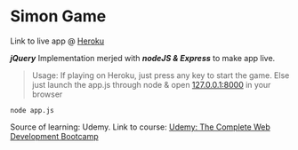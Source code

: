# Simon Game

Link to live app @ [Heroku](https://cryptic-citadel-93113.herokuapp.com/)

__*jQuery*__ Implementation merjed with __*nodeJS & Express*__ to make app live.

>Usage:
>If playing on Heroku, just press any key to start the game. Else just launch the app.js through node & open [127.0.0.1:8000](http://127.0.0.1:8000/) in your browser

```
node app.js
```

Source of learning: Udemy.
Link to course: [Udemy: The Complete Web Development Bootcamp](https://www.udemy.com/course/the-complete-web-development-bootcamp/)